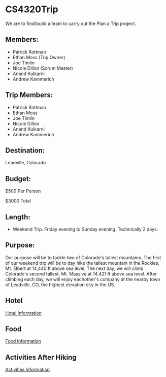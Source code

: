 # CS4320Trip
We are to find/build a team to carry out the Plan a Trip project.

## Members:
* Patrick Rottman 
* Ethan Moss (Trip Owner)
* Joe Timlin
* Nicole Dillon (Scrum Master)
* Anand Kulkarni
* Andrew Kammerich

## Trip Members:
* Patrick Rottman
* Ethan Moss
* Joe Timlin
* Nicole Dillon
* Anand Kulkarni
* Andrew Kammerich 

## Destination:
Leadville, Colorado

## Budget:
$500 Per Person

$3000 Total

## Length:
* Weekend Trip. Friday evening to Sunday evening. Technically 2 days.

## Purpose:
Our purpose will be to tackle two of Colorado's tallest mountains. The first of our weekend trip will be to day hike the tallest mountain in the Rockies, Mt. Elbert at 14,440 ft above sea level. The next day, we will climb Colorado's second tallest, Mt. Massive at 14,421 ft above sea level. After climbing each day, we will enjoy eachother's company at the nearby town of Leadville, CO, the highest elevation city in the US.

## Hotel
[Hotel Information](HotelInfo.md)


## Food
[Food Information](food.md)


## Activities After Hiking
[Activities Information](activities.md)
